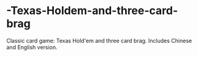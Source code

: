 # -Texas-Holdem-and-three-card-brag
Classic card game: Texas Hold'em and three card brag. Includes Chinese and English version.
